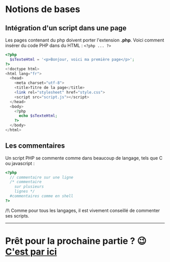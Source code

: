 # Notions de bases

## Intégration d'un script dans une page

Les pages contenant du php doivent porter l'extension **.php**. Voici comment insérer du code PHP dans du HTML : `<?php ... ?>`

```php
<?php
  $sTexteHtml = '<p>Bonjour, voici ma première page</p>';
?>
<!doctype html>
<html lang="fr">
  <head>
    <meta charset="utf-8">
    <title>Titre de la page</title>
    <link rel="stylesheet" href="style.css">
    <script src="script.js"></script>
  </head>
  <body>
    <?php
      echo $sTexteHtml;
    ?>
  </body>
</html>
```

## Les commentaires

Un script PHP se commente comme dans beaucoup de langage, tels que C ou javascript :

```php
<?php
  // commentaire sur une ligne
  /* commentaire
    sur plusieurs
    lignes */
  #commentaires comme en shell
?>
```

/!\ Comme pour tous les langages, il est vivement conseillé de commenter ses scripts.

---

# Prêt pour la prochaine partie ? 😉 [C'est par ici](./Data.md)
